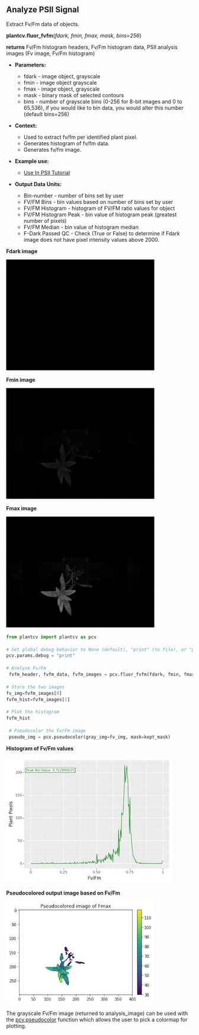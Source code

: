 ## Analyze PSII Signal

Extract Fv/Fm data of objects.

**plantcv.fluor_fvfm**(*fdark, fmin, fmax, mask, bins=256*)

**returns** Fv/Fm histogram headers, Fv/Fm histogram data, PSII analysis images (Fv image, Fv/Fm histogram)

- **Parameters:**
    - fdark - image object, grayscale
    - fmin - image object  grayscale
    - fmax - image object, grayscale
    - mask - binary mask of selected contours
    - bins - number of grayscale bins (0-256 for 8-bit images and 0 to 65,536), if you would like to bin data, you would alter this number (default bins=256)
- **Context:**
    - Used to extract fv/fm per identified plant pixel.
    - Generates histogram of fv/fm data.
    - Generates fv/fm image.
- **Example use:**
    - [Use In PSII Tutorial](psII_tutorial.md)
    
- **Output Data Units:**
    - Bin-number - number of bins set by user  
    - FV/FM Bins - bin values based on number of bins set by user  
    - FV/FM Histogram - histogram of FV/FM ratio values for object  
    - FV/FM Histogram Peak - bin value of histogram peak (greatest number of pixels)  
    - FV/FM Median - bin value of histogram median  
    - F-Dark Passed QC - Check (True or False) to determine if Fdark image does not have pixel intensity values above 2000. 

**Fdark image**

![Screenshot](img/documentation_images/fluor_fvfm/fdark.jpg)

**Fmin image**

![Screenshot](img/documentation_images/fluor_fvfm/fmin.jpg)

**Fmax image**

![Screenshot](img/documentation_images/fluor_fvfm/fmax.jpg)

```python
from plantcv import plantcv as pcv

# Set global debug behavior to None (default), "print" (to file), or "plot" (Jupyter Notebooks or X11)
pcv.params.debug = "print"

# Analyze Fv/Fm    
 fvfm_header, fvfm_data, fvfm_images = pcv.fluor_fvfm(fdark, fmin, fmax, kept_mask, 256)

# Store the two images
fv_img=fvfm_images[0]
fvfm_hist=fvfm_images[1]

# Plot the histogram
fvfm_hist

 # Pseudocolor the Fv/Fm image
 pseudo_img = pcv.pseudocolor(gray_img=fv_img, mask=kept_mask)
```

**Histogram of Fv/Fm values**

![Screenshot](img/documentation_images/fluor_fvfm/fvfm_histogram.jpg)

**Pseudocolored output image based on Fv/Fm**

![Screenshot](img/documentation_images/pseudocolor/pseudo_img.jpg)

The grayscale Fv/Fm image (returned to analysis_image) can be used with the [pcv.pseudocolor](pseudocolor.md) function
which allows the user to pick a colormap for plotting.
